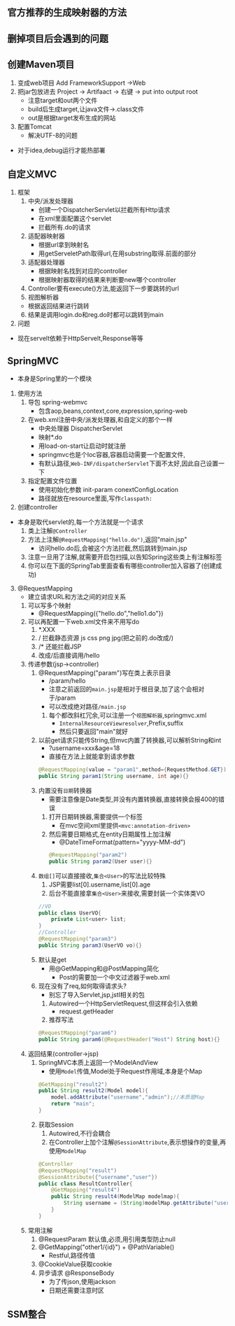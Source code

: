 ## 官方推荐的生成映射器的方法
## 删掉项目后会遇到的问题
## 创建Maven项目
1. 变成web项目 Add FrameworkSupport ->Web
2. 把jar包放进去 Project -> Artifaact -> 右键 -> put into output root
    - 注意target和out两个文件
    - build后生成target,让java文件->.class文件
    - out是根据target发布生成的网站
3. 配置Tomcat
    - 解决UTF-8的问题
- 对于idea,debug运行才能热部署
## 自定义MVC
1. 框架
    1. 中央/派发处理器
        - 创建一个DispatcherServlet以拦截所有Http请求
        - 在xml里面配置这个servlet
        - 拦截所有.do的请求
    2. 适配器映射器
        - 根据url拿到映射名
        - 用getServeletPath取得url,在用substring取得.前面的部分
    3. 适配器处理器
        - 根据映射名找到对应的controller
        - 根据映射器取得的结果来判断要new哪个controller
    4. Controller要有execute()方法,能返回下一步要跳转的url
    5. 视图解析器
    - 根据返回结果进行跳转
    6. 结果是调用login.do和reg.do时都可以跳转到main
2. 问题
- 现在servelt依赖于HttpServelt,Response等等
## SpringMVC
- 本身是Spring里的一个模块
1. 使用方法
    1. 导包 spring-webmvc
        - 包含aop,beans,context,core,expression,spring-web
    2. 在web.xml注册中央/派发处理器,和自定义的那个一样
        - 中央处理器 DispatcherServlet
        - 映射*.do
        - 用load-on-start让启动时就注册
        - springmvc也是个Ioc容器,容器启动需要一个配置文件,
        - 有默认路径,`Web-INF/dispatcherServlet`下面不太好,因此自己设置一下
    3. 指定配置文件位置
        - 使用初始化参数 init-param conextConfigLocation
        - 路径就放在resource里面,写作`classpath:`
2. 创建controller
- 本身是取代servlet的,每一个方法就是一个请求
    1. 类上注解`@Controller`
    2. 方法上注解`@RequestMapping("hello.do")`,返回"main.jsp"
        - 访问hello.do后,会被这个方法拦截,然后跳转到main.jsp
    3. 注意一旦用了注解,就需要开启包扫描,以告知Spring这些类上有注解标签
    4. 你可以在下面的SpringTab里面查看有哪些controller加入容器了(创建成功)
3. @RequestMapping
    - 建立请求URL和方法之间的对应关系
    1. 可以写多个映射
        - @RequestMapping({"hello.do","hello1.do"})
    2. 可以再配置一下web.xml文件来不用写do
        1. *.XXX
        2. /    拦截静态资源 js css png jpg(把之前的.do改成/)
        3. /*   还能拦截JSP
        4. 改成/后直接调用/hello
    3. 传递参数(jsp->controller)
        1. @RequestMapping("param")写在类上表示目录
            - /param/hello
            - 注意之前返回的`main.jsp`是相对于根目录,加了这个会相对于/param
            - 可以改成绝对路径`/main.jsp`
            1. 每个都改斜杠冗余,可以注册一个`视图解析器`,springmvc.xml
                - `InternalResourceViewresolver`,Prefix,suffix
                - 然后只要返回"main"就好
        2. 以前get请求只能传String,但mvc内置了转换器,可以解析String和int
            - ?username=xxx&age=18
            - 直接在方法上就能拿到请求参数
            ```java
            @RequestMapping(value = "param1",method={RequestMethod.GET})
            public String param1(String username, int age){}
            ```
        3. 内置没有`日期`转换器
            - 需要注意像是Date类型,并没有内置转换器,直接转换会报400的错误
            1. 打开日期转换器,需要提供一个标签
                - 在mvc空间xml里提供`<mvc:annotation-driven>`
            2. 然后需要日期格式,在entity日期属性上加注解
                - @DateTimeFormat(pattern="yyyy-MM-dd")
                ```java
                @RequestMapping("param2")
                public String param2(User user){}
                ```
        4. `数组[]`可以直接接收,`集合<User>`的写法比较特殊
            1. JSP需要list[0].username,list[0].age
            2. 后台不能直接拿`集合<User>`来接收,需要封装一个实体类VO
            ```java
            //VO
            public class UserVO{
                private List<user> list;
            }
            //Controller
            @RequestMapping("param3")
            public String param3(UserVO vo){}
            ``` 
        5. 默认是get
            - 用@GetMapping和@PostMapping简化
                - Post的需要加一个中文过滤器于web.xml    
        6. 现在没有了req,如何取得请求头?
            - 别忘了导入Servlet,jsp,jstl相关的包
            1. Autowired一个HttpServletRequest,但这样会引入依赖
                - request.getHeader
            2. 推荐写法
            ```java
            @RequestMapping("param6")
            public String param6(@RequestHeader("Host") String host){}
            ```
    4. 返回结果(controller->jsp)
        1. SpringMVC本质上返回一个ModelAndView
            - 使用`Model`传值,Model处于Request作用域,本身是个Map
            ```java
            @GetMapping("result2")
            public String result2(Model model){
                model.addAttribute("username","admin");//本质是Map
                return "main";
            }
            ```
        2. 获取Session
            1. Autowired,不行会耦合
            2. 在Controller上加个注解`@SessionAttribute`,表示想操作的变量,再使用`ModelMap`
            ```java
            @Controller
            @RequestMapping("result")
            @SessionAttribute({"username","user"})
            public class ResultController{
                @GetMapping("result4")
                public String result4(ModelMap modelmap){
                    String username = (String)modelMap.getAttribute("username");
                }
            }
            ```
    5. 常用注解
        1. @RequestParam 默认值,必须,用引用类型防止null
        2. @GetMapping("other1/{id}") + @PathVariable()
            - Restful,路径传值
        3. @CookieValue获取cookie
        4. 异步请求 @ResponseBody
            - 为了传json,使用jackson
            - 日期还需要注意时区

## SSM整合
            
